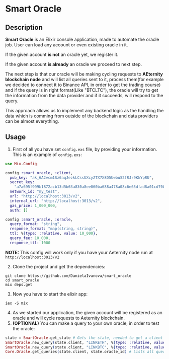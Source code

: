 # Smart Oracle
## Description
**Smart Oracle** is an Elixir console application, made to automate the oracle job. 
User can load any account or even existing oracle in it.

If the given account **is not** an oracle yet, we register it.

If the given account **is already** an oracle we proceed to next step.

The next step is that our oracle will be making cycling requests to **AEternity blockchain node** and will list all queries sent to it, process them(for example we decided to connect it to Binance API, in order to get the trading course) and if the query is in right format(Like "BTCLTC"), the oracle will try to get the information from the data provider and if it succeeds, will respond to the query.

This approach allows us to implement any backend logic as the handling the data which is comming from outside of the blockchain and data providers can be almost everything.
## Usage

1. First of all you have set `config.exs` file, by providing your information. This is an example of `config.exs`:

``` elixir
use Mix.Config

config :smart_oracle, :client,
  pub_key: "ak_6A2vcm1Sz6aqJezkLCssUXcyZTX7X8D5UwbuS2fRJr9KkYpRU",
  secret_key:
    "a7a695f999b1872acb13d5b63a830a8ee060ba688a478a08c6e65dfad8a01cd70bb4ed7927f97b51e1bcb5e1340d12335b2a2b12c8bc5221d63c4bcb39d41e61",
  network_id: "my_test",
  url: "http://localhost:3013/v2",
  internal_url: "http://localhost:3013/v2",
  gas_price: 1_000_000,
  auth: []

config :smart_oracle, :oracle,
  query_format: "string",
  response_format: "map(string, string)",
  ttl: %{type: :relative, value: 10_000},
  query_fee: 10_000,
  response_ttl: 1000
```
**NOTE:** This config will work only if you have your Aeternity node run at `http://localhost:3013/v2`


2. Clone the project and get the dependencies:
```
git clone https://github.com/DanielaIvanova/smart_oracle
cd smart_oracle
mix deps.get
```
3. Now you have to start the elixir app:
```
iex -S mix 
```
4. As we started our application, the given account will be registered as an oracle and will cycle requests to Aeternity blockchain.
5. **(OPTIONAL)** You can make a query to your own oracle, in order to test the oracle: 
``` elixir
state = SmartOracle.get_state # Gets the state, needed to get a client
SmartOracle.new_query(state.client, "LINKETH", %{type: :relative, value: 5000}, 1000) #Makes a query regarding LINK to ETH information
SmartOracle.new_query(state.client, "LINKBTC", %{type: :relative, value: 5000}, 1000) # Makes a query regarding LINK to BTC information
Core.Oracle.get_queries(state.client, state.oracle_id) # Lists all queries and you should see that they should have response from oracle(you might have to wait 5 seconds and execute the command again if there are no responses from the oracle)
```